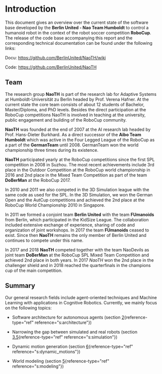 # Introduction

This document gives an overview over the current state of the software
base developed by the **Berlin United - Nao Team Humboldt** to control a
humanoid robot in the context of the robot soccer competition **RoboCup**.
The release of the code base accompanying this report and the
corresponding technical documentation can be found under the following
links:

Docu: <https://github.com/BerlinUnited/NaoTH/wiki>

Code: <https://github.com/BerlinUnited/NaoTH>

## Team

The research group **NaoTH** is part of the research lab for Adaptive
Systems at Humboldt-Universität zu Berlin headed by Prof. Verena Hafner.
At the current state the core team consists of about 12 students of
Bachelor, Master/Diploma, and PhD levels. Besides the direct
participation at the RoboCup competitions NaoTH is involved in teaching
at the university, public engagement and building of the RoboCup
community.

**NaoTH** was founded at the end of 2007 at the AI research lab headed by
Prof. Hans-Dieter Burkhard. As a direct successor of the **Aibo Team
Humboldt** which was active in the Four Legged League of the RoboCup as a
part of the **GermanTeam** until 2008. GermanTeam won the world
championship three times during its existence.

**NaoTH** participated yearly at the RoboCup competitions since the first
SPL competition in 2008 in Suzhou. The most recent achievements include
3rd place in the Outdoor Competition at the RoboCup world championship
in 2016 and 2nd place in the Mixed Team Competition as part of the team
**DoBerMan** at the RoboCup 2017.

In 2010 and 2011 we also competed in the 3D Simulation league with the
same code as used for the SPL. In the 3D Simulation, we won the German
Open and the AutCup competitions and achieved the 2nd place at the
RoboCup World Championship 2010 in Singapore.

In 2011 we formed a conjoint team **Berlin United** with the team
**FUmanoids** from Berlin, which participated in the KidSize League. The
collaboration included extensive exchange of experience, sharing of code
and organization of joint workshops. In 2017 the team **FUmanoids** ceased
to exist. Since then **NaoTH** remains the only member of Berlin United
and continues to compete under this name.

In 2017 and 2018 **NaoTH** competed together with the team NaoDevils as
joint team **DoBerMan** at the RoboCup SPL Mixed Team Competition and
achieved 2nd place in both years. In 2017 *NaoTH* won the 2nd place in
the challenger shield and in 2018 reached the quarterfinals in the
champions cup of the main competition.

## Summary

Our general research fields include agent-oriented techniques and
Machine Learning with applications in Cognitive Robotics. Currently, we
mainly focus on the following topics:

-   Software architecture for autonomous agents (section
    [2](#s:architecture){reference-type="ref"
    reference="s:architecture"})

-   Narrowing the gap between simulated and real robots (section
    [3.5](#s:simulation){reference-type="ref" reference="s:simulation"})

-   Dynamic motion generation (section
    [6](#s:dynamic_motions){reference-type="ref"
    reference="s:dynamic_motions"})

-   World modeling (section [5](#s:modeling){reference-type="ref"
    reference="s:modeling"})







